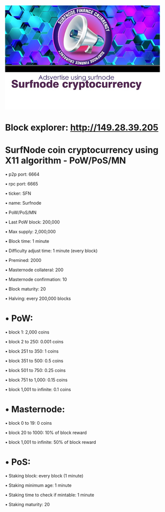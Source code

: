 ![](logo/surfnode.jpg)

Block explorer: http://149.28.39.205
===

SurfNode coin cryptocurrency using X11 algorithm - PoW/PoS/MN
====

•	p2p port: 6664

•	rpc port: 6665

•	ticker: SFN

•	name: Surfnode

•	PoW/PoS/MN

•	Last PoW block: 200,000

•	Max supply: 2,000,000

•	Block time: 1 minute

•	Difficulty adjust time: 1 minute (every block)

•	Premined: 2000

•	Masternode collateral: 200

•	Masternode confirmation: 10

•	Block maturity: 20

•	Halving: every 200,000 blocks

•	PoW:
===
•	block 1: 2,000 coins

•	block 2 to 250: 0.001 coins

•	block 251 to 350: 1 coins

•	block 351 to 500: 0.5 coins

•	block 501 to 750: 0.25 coins

•	block 751 to 1,000: 0.15 coins

•	block 1,001 to infinite: 0.1 coins

•	Masternode:
===
•	block 0 to 19: 0 coins

•	block 20 to 1000: 10% of block reward

•	block 1,001 to infinite: 50% of block reward

•	PoS:
====
•	Staking block: every block (1 minute)

•	Staking minimum age: 1 minute

•	Staking time to check if mintable: 1 minute

•	Staking maturity: 20
